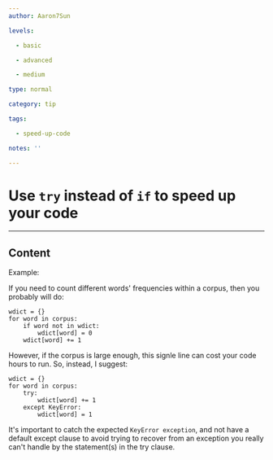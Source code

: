 ```yaml
---
author: Aaron7Sun

levels:

  - basic

  - advanced

  - medium

type: normal

category: tip

tags:

  - speed-up-code

notes: ''

---
```


# Use `try` instead of `if` to speed up your code

---

## Content

Example:

If you need to count different words' frequencies within a corpus, then you probably will do:

```
wdict = {}
for word in corpus:
    if word not in wdict:
        wdict[word] = 0
    wdict[word] += 1
```

However, if the corpus is large enough, this signle line can cost your code hours to run. So, instead, I suggest:

```
wdict = {}
for word in corpus:
    try:
        wdict[word] += 1
    except KeyError:
        wdict[word] = 1
```

It's important to catch the expected `KeyError exception`, and not have a default except clause to avoid trying to recover from an exception you really can't handle by the statement(s) in the try clause.
